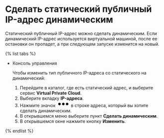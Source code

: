 # Сделать статический публичный IP-адрес динамическим

Статический публичный IP-адрес можно сделать динамическим. Если динамический IP-адрес используется виртуальной машиной, после ее остановки он пропадет, а при следующем запуске изменится на новый.

{% list tabs %}

- Консоль управления
  
  Чтобы изменить тип публичного IP-адреса со статического на динамический: 
  1. Перейдите в каталог, где есть статический адрес, и выберите сервис **Virtual Private Cloud**.
  1. Выберите вкладку **IP-адреса**.
  1. Нажмите значок ![image](../../_assets/options.svg) в строке адреса, который вы хотите сделать динамическим.
  1. В открывшемся меню выберите пункт **Сделать динамическим**.
  1. В открывшемся окне нажмите кнопку **Изменить**.
  
{% endlist %}
